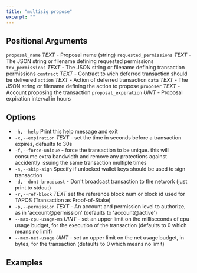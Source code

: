 ```yaml
---
title: "multisig propose"
excerpt: ""
---
```

## Positional Arguments
`proposal_name` _TEXT_ - Proposal name (string)
`requested_permissions` _TEXT_  - The JSON string or filename defining requested permissions
`trx_permissions` _TEXT_ - The JSON string or filename defining transaction permissions
`contract` _TEXT_ - Contract to wich deferred transaction should be delivered
`action` _TEXT_ - Action of deferred transaction
`data` _TEXT_ - The JSON string or filename defining the action to propose
`proposer` _TEXT_ - Account proposing the transaction
`proposal_expiration` _UINT_ - Proposal expiration interval in hours
## Options
- `-h,--help` Print this help message and exit
- `-x,--expiration` _TEXT_ - set the time in seconds before a transaction expires, defaults to 30s
- `-f,--force-unique` - force the transaction to be unique. this will consume extra bandwidth and remove any protections against accidently issuing the same transaction multiple times
- `-s,--skip-sign` Specify if unlocked wallet keys should be used to sign transaction
- `-d,--dont-broadcast` - Don't broadcast transaction to the network (just print to stdout)
- `-r,--ref-block` _TEXT_         set the reference block num or block id used for TAPOS (Transaction as Proof-of-Stake)
- `-p,--permission`  _TEXT_ - An account and permission level to authorize, as in 'account@permission' (defaults to 'account@active')
- `--max-cpu-usage-ms` _UINT_ - set an upper limit on the milliseconds of cpu usage budget, for the execution of the transaction (defaults to 0 which means no limit)
- `--max-net-usage` _UINT_ - set an upper limit on the net usage budget, in bytes, for the transaction (defaults to 0 which means no limit)
## Examples
